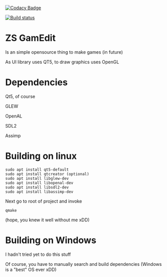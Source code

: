 [![Codacy Badge](https://api.codacy.com/project/badge/Grade/7922968d5a6642938c121868dbdad91b)](https://www.codacy.com/app/Cvostr/zsgamedit?utm_source=github.com&amp;utm_medium=referral&amp;utm_content=Cvostr/zsgamedit&amp;utm_campaign=Badge_Grade) 

[![Build status](https://ci.appveyor.com/api/projects/status/o97mf84e0he3o9yl?svg=true)](https://ci.appveyor.com/project/Cvostr/zsgamedit)

# ZS GamEdit

Is an simple opensource thing to make games (in future)

As UI library uses QT5, to draw graphics uses OpenGL

# Dependencies

Qt5, of course

GLEW

OpenAL

SDL2

Assimp

# Building on linux
```
sudo apt install qt5-default
sudo apt install qtcreator (optional)
sudo apt install libglew-dev
sudo apt install libopenal-dev
sudo apt install libsdl2-dev
sudo apt install libassimp-dev
```
Next go to root of project and invoke
```
qmake
```
(hope, you knew it well without me xDD)

# Building on Windows
I hadn't tried yet to do this stuff

Of course, you have to manually search and build dependencies (Windows is a "best" OS ever xDD)
